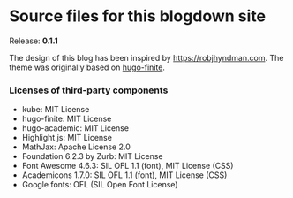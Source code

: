 Source files for this blogdown site
===================================

Release: **0.1.1**

The design of this blog has been inspired by  https://robjhyndman.com. The theme was originally based on  [hugo-finite](https://github.com/lambdafu/hugo-finite). 



### Licenses of third-party components

* kube: MIT License
* hugo-finite: MIT License
* hugo-academic: MIT License
* Highlight.js: MIT License
* MathJax: Apache License 2.0
* Foundation 6.2.3 by Zurb: MIT License
* Font Awesome 4.6.3: SIL OFL 1.1 (font), MIT License (CSS)
* Academicons 1.7.0: SIL OFL 1.1 (font), MIT License (CSS)
* Google fonts: OFL (SIL Open Font License)

